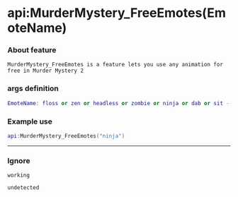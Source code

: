 # api:MurderMystery_FreeEmotes(EmoteName)
### About feature
```
MurderMystery_FreeEmotes is a feature lets you use any animation for free in Murder Mystery 2
```
### args definition
```lua
EmoteName: floss or zen or headless or zombie or ninja or dab or sit -- Makes your character use the emote specified
```

### Example use
```lua
api:MurderMystery_FreeEmotes("ninja")
```
***
### Ignore
```sh-session
working
```
```sh-session
undetected
```  
